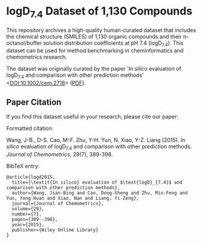 # logD<sub>7.4</sub> Dataset of 1,130 Compounds

This repository archives a high-quality human-curated dataset that includes the chemical structure (SMILES) of 1,130 organic compounds and their n-octanol/buffer solution distribution coefficients at pH 7.4 (logD<sub>7.4</sub>). This dataset can be used for method benchmarking in cheminformatics and chemometrics research.

The dataset was originally curated by the paper '_In silico_ evaluation of logD<sub>7.4</sub> and comparison with other prediction methods' <[DOI:10.1002/cem.2718](http://onlinelibrary.wiley.com/doi/10.1002/cem.2718/full)> ([PDF](https://nanx.me/papers/logd.pdf)).

## Paper Citation

If you find this dataset useful in your research, please cite our paper:

Formatted citation:

Wang, J-B., D-S. Cao, M-F. Zhu, Y-H. Yun, N. Xiao, Y-Z. Liang (2015). _In silico_ evaluation of logD<sub>7.4</sub> and comparison with other prediction methods. _Journal of Chemometrics_, 29(7), 389-398.

BibTeX entry:

```
@article{logd2015,
  title={\textit{In silico} evaluation of $\text{logD}_{7.4}$ and comparison with other prediction methods},
  author={Wang, Jian-Bing and Cao, Dong-Sheng and Zhu, Min-Feng and Yun, Yong-Huan and Xiao, Nan and Liang, Yi-Zeng},
  journal={Journal of Chemometrics},
  volume={29},
  number={7},
  pages={389--398},
  year={2015},
  publisher={Wiley Online Library}
}
```
